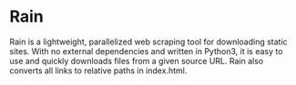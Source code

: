 # Rain
Rain is a lightweight, parallelized web scraping tool for downloading static sites. With no external dependencies and written in Python3, it is easy to use and quickly downloads files from a given source URL. Rain also converts all links to relative paths in index.html.
